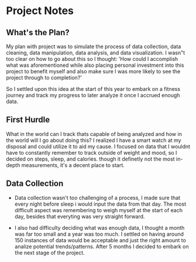 # Project Notes

## What's the Plan?
My plan with project was to simulate the process of data collection, data cleaning, data manipulation, data analysis, and data visualization. 
I wasn"t too clear on how to go about this so I thought: 'How could I accomplish what was aforementioned while also placing personal investment into this project to benefit myself and also make sure I was more likely to see the project through to completion?' 

So I settled upon this idea at the start of this year to embark on a fitness journey and track my progress to later analyze it once  I accrued enough data.

## First Hurdle
What in the world can I track thats capable of being analyzed and how in the world  will I go about doing this?
I realized I have a smart watch at my disposal and could utilize it to aid my cause. I focused on data that I wouldnt have to constantly remember to track outside of weight and mood, so I decided on steps, sleep, and calories. though it definetly not the most in-depth measurements, it's a decent place to start.

## Data Collection
- Data collection wasn't too challenging of a process, I made sure that every night before sleep i would input the data from that day. The most difficult aspect was remembering to weigh myself at the start of each day, besides that everyting was very straight forward.

- I also had difficulty deciding what was enough data, I thought a month was far too small and a year was too much. I settled on having around 150 instances of data would be acceptable and just the right amount to analize potential trends/patterns. After 5 months I decided to embark on the next stage of the project.




